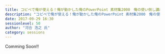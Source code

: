 ```yaml
---
title: コピペで俺が使える！俺が動かした俺のPowerPoint 素材集2000　俺の使い倒し講座
description: "コピペで俺が使える！俺が動かした俺のPowerPoint 素材集2000　俺の使い倒し講座"
date: 2017-09-29 16:30
sessionlevel: 50
author: "河合 浩之 氏"
category: sessions
---
```

Comming Soon!!

